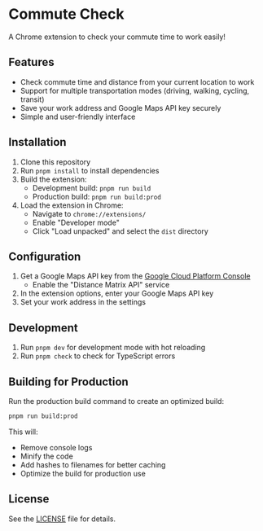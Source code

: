 # Commute Check

A Chrome extension to check your commute time to work easily!

## Features

- Check commute time and distance from your current location to work
- Support for multiple transportation modes (driving, walking, cycling, transit)
- Save your work address and Google Maps API key securely
- Simple and user-friendly interface

## Installation

1. Clone this repository
2. Run `pnpm install` to install dependencies
3. Build the extension:
   - Development build: `pnpm run build`
   - Production build: `pnpm run build:prod`
4. Load the extension in Chrome:
   - Navigate to `chrome://extensions/`
   - Enable "Developer mode"
   - Click "Load unpacked" and select the `dist` directory

## Configuration

1. Get a Google Maps API key from the [Google Cloud Platform Console](https://console.cloud.google.com/apis/dashboard)
   - Enable the "Distance Matrix API" service
2. In the extension options, enter your Google Maps API key
3. Set your work address in the settings

## Development

1. Run `pnpm dev` for development mode with hot reloading
2. Run `pnpm check` to check for TypeScript errors

## Building for Production

Run the production build command to create an optimized build:

```bash
pnpm run build:prod
```

This will:

- Remove console logs
- Minify the code
- Add hashes to filenames for better caching
- Optimize the build for production use

## License

See the [LICENSE](LICENSE) file for details.
